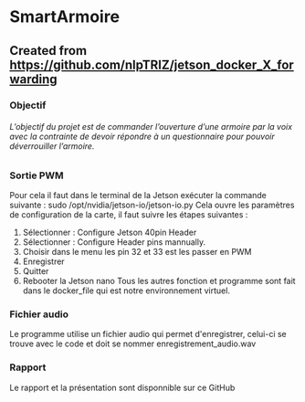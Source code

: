 # SmartArmoire
## Created from https://github.com/nlpTRIZ/jetson_docker_X_forwarding
### Objectif
###### L’objectif du projet est de commander l’ouverture d’une armoire par la voix avec la contrainte de devoir répondre à un questionnaire pour pouvoir déverrouiller l’armoire.
### Sortie PWM

Pour cela il faut dans le terminal de la Jetson exécuter la commande suivante :
sudo /opt/nvidia/jetson-io/jetson-io.py
Cela ouvre les paramètres de configuration de la carte, il faut suivre les étapes suivantes : 
1.	Sélectionner : Configure Jetson 40pin Header 
2.	Sélectionner : Configure Header pins mannually. 
3.	Choisir dans le menu les pin 32 et 33 est les passer en PWM
4.	Enregistrer
5.	Quitter
6.	Rebooter la Jetson nano
Tous les autres fonction et programme sont fait dans le docker_file qui est notre environnement virtuel.

### Fichier audio
Le programme utilise un fichier audio qui permet d'enregistrer, celui-ci se trouve avec le code et doit se nommer enregistrement_audio.wav

### Rapport
Le rapport et la présentation sont disponnible sur ce GitHub
